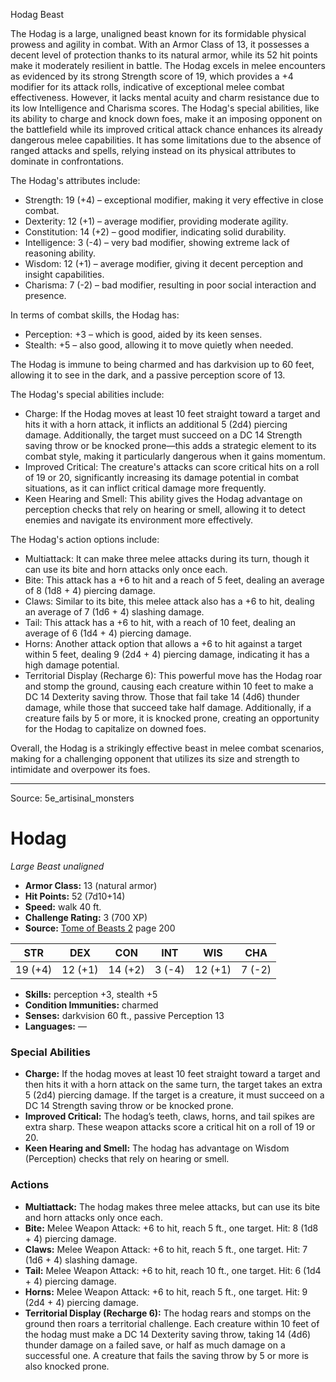 <MonsterName/>Hodag</MonsterName>
<CreatureType/>Beast</CreatureType>

<summary>The Hodag is a large, unaligned beast known for its formidable physical prowess and agility in combat. With an Armor Class of 13, it possesses a decent level of protection thanks to its natural armor, while its 52 hit points make it moderately resilient in battle. The Hodag excels in melee encounters as evidenced by its strong Strength score of 19, which provides a +4 modifier for its attack rolls, indicative of exceptional melee combat effectiveness. However, it lacks mental acuity and charm resistance due to its low Intelligence and Charisma scores. The Hodag's special abilities, like its ability to charge and knock down foes, make it an imposing opponent on the battlefield while its improved critical attack chance enhances its already dangerous melee capabilities. It has some limitations due to the absence of ranged attacks and spells, relying instead on its physical attributes to dominate in confrontations.</summary>

<detail>

The Hodag's attributes include:
- Strength: 19 (+4) – exceptional modifier, making it very effective in close combat.
- Dexterity: 12 (+1) – average modifier, providing moderate agility.
- Constitution: 14 (+2) – good modifier, indicating solid durability.
- Intelligence: 3 (-4) – very bad modifier, showing extreme lack of reasoning ability.
- Wisdom: 12 (+1) – average modifier, giving it decent perception and insight capabilities.
- Charisma: 7 (-2) – bad modifier, resulting in poor social interaction and presence.

In terms of combat skills, the Hodag has:
- Perception: +3 – which is good, aided by its keen senses.
- Stealth: +5 – also good, allowing it to move quietly when needed.

The Hodag is immune to being charmed and has darkvision up to 60 feet, allowing it to see in the dark, and a passive perception score of 13.

The Hodag's special abilities include:
- Charge: If the Hodag moves at least 10 feet straight toward a target and hits it with a horn attack, it inflicts an additional 5 (2d4) piercing damage. Additionally, the target must succeed on a DC 14 Strength saving throw or be knocked prone—this adds a strategic element to its combat style, making it particularly dangerous when it gains momentum.
- Improved Critical: The creature's attacks can score critical hits on a roll of 19 or 20, significantly increasing its damage potential in combat situations, as it can inflict critical damage more frequently.
- Keen Hearing and Smell: This ability gives the Hodag advantage on perception checks that rely on hearing or smell, allowing it to detect enemies and navigate its environment more effectively.

The Hodag's action options include:
- Multiattack: It can make three melee attacks during its turn, though it can use its bite and horn attacks only once each.
- Bite: This attack has a +6 to hit and a reach of 5 feet, dealing an average of 8 (1d8 + 4) piercing damage.
- Claws: Similar to its bite, this melee attack also has a +6 to hit, dealing an average of 7 (1d6 + 4) slashing damage.
- Tail: This attack has a +6 to hit, with a reach of 10 feet, dealing an average of 6 (1d4 + 4) piercing damage.
- Horns: Another attack option that allows a +6 to hit against a target within 5 feet, dealing 9 (2d4 + 4) piercing damage, indicating it has a high damage potential.
- Territorial Display (Recharge 6): This powerful move has the Hodag roar and stomp the ground, causing each creature within 10 feet to make a DC 14 Dexterity saving throw. Those that fail take 14 (4d6) thunder damage, while those that succeed take half damage. Additionally, if a creature fails by 5 or more, it is knocked prone, creating an opportunity for the Hodag to capitalize on downed foes.

Overall, the Hodag is a strikingly effective beast in melee combat scenarios, making for a challenging opponent that utilizes its size and strength to intimidate and overpower its foes.</detail>



---

Source: 5e_artisinal_monsters

# Hodag

*Large* *Beast* *unaligned*

- **Armor Class:** 13 (natural armor)
- **Hit Points:** 52 (7d10+14)
- **Speed:** walk 40 ft.
- **Challenge Rating:** 3 (700 XP)
- **Source:** [Tome of Beasts 2](https://koboldpress.com/kpstore/product/tome-of-beasts-2-for-5th-edition) page 200

| STR | DEX | CON | INT | WIS | CHA |
| --- | --- | --- | --- | --- | --- |
| 19 (+4) | 12 (+1) | 14 (+2) | 3 (-4) | 12 (+1) | 7 (-2) |

- **Skills:** perception +3, stealth +5
- **Condition Immunities:** charmed
- **Senses:** darkvision 60 ft., passive Perception 13
- **Languages:** —

### Special Abilities

- **Charge:** If the hodag moves at least 10 feet straight toward a target and then hits it with a horn attack on the same turn, the target takes an extra 5 (2d4) piercing damage. If the target is a creature, it must succeed on a DC 14 Strength saving throw or be knocked prone.
- **Improved Critical:** The hodag’s teeth, claws, horns, and tail spikes are extra sharp. These weapon attacks score a critical hit on a roll of 19 or 20.
- **Keen Hearing and Smell:** The hodag has advantage on Wisdom (Perception) checks that rely on hearing or smell.

### Actions

- **Multiattack:** The hodag makes three melee attacks, but can use its bite and horn attacks only once each.
- **Bite:** Melee Weapon Attack: +6 to hit, reach 5 ft., one target. Hit: 8 (1d8 + 4) piercing damage.
- **Claws:** Melee Weapon Attack: +6 to hit, reach 5 ft., one target. Hit: 7 (1d6 + 4) slashing damage.
- **Tail:** Melee Weapon Attack: +6 to hit, reach 10 ft., one target. Hit: 6 (1d4 + 4) piercing damage.
- **Horns:** Melee Weapon Attack: +6 to hit, reach 5 ft., one target. Hit: 9 (2d4 + 4) piercing damage.
- **Territorial Display (Recharge 6):** The hodag rears and stomps on the ground then roars a territorial challenge. Each creature within 10 feet of the hodag must make a DC 14 Dexterity saving throw, taking 14 (4d6) thunder damage on a failed save, or half as much damage on a successful one. A creature that fails the saving throw by 5 or more is also knocked prone.




